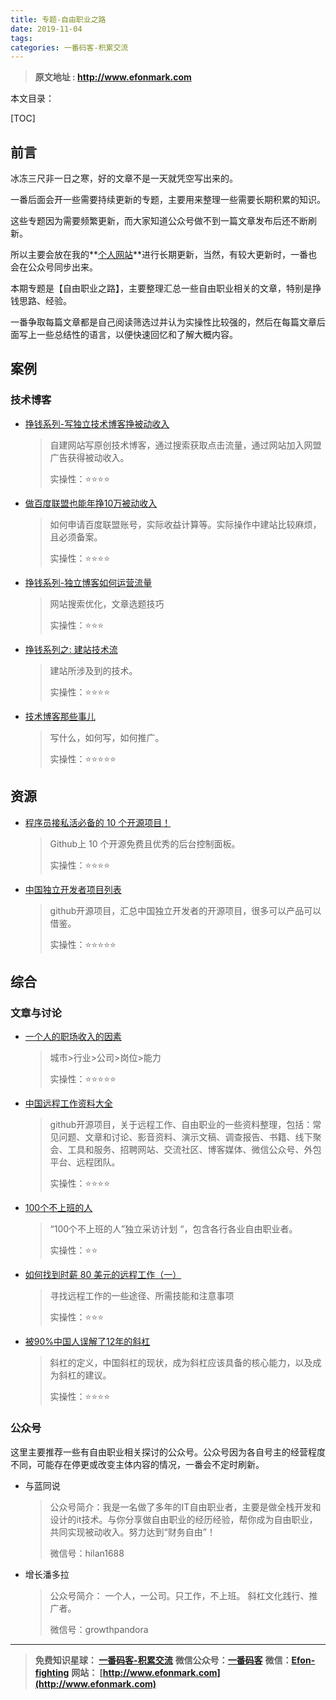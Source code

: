 ```yaml
---
title: 专题-自由职业之路
date: 2019-11-04
tags: 
categories: 一番码客-积累交流
---
```


> **原文地址 : http://www.efonmark.com**

本文目录：

[TOC]

## 前言

冰冻三尺非一日之寒，好的文章不是一天就凭空写出来的。

一番后面会开一些需要持续更新的专题，主要用来整理一些需要长期积累的知识。

这些专题因为需要频繁更新，而大家知道公众号做不到一篇文章发布后还不断刷新。

所以主要会放在我的**[个人网站](http://www.efonmark.com)**进行长期更新，当然，有较大更新时，一番也会在公众号同步出来。

本期专题是【自由职业之路】，主要整理汇总一些自由职业相关的文章，特别是挣钱思路、经验。

一番争取每篇文章都是自己阅读筛选过并认为实操性比较强的，然后在每篇文章后面写上一些总结性的语言，以便快速回忆和了解大概内容。

<!--more-->

## 案例

### 技术博客

* [挣钱系列-写独立技术博客挣被动收入](https://mp.weixin.qq.com/s/hjik30vSKBKubet16v-lZA)

  > 自建网站写原创技术博客，通过搜索获取点击流量，通过网站加入网盟广告获得被动收入。
  >
  > 实操性：⭐⭐⭐⭐
  
* [做百度联盟也能年挣10万被动收入](https://mp.weixin.qq.com/s/Ub_dkBddp72BXb5TubB5Yg)

  > 如何申请百度联盟账号，实际收益计算等。实际操作中建站比较麻烦，且必须备案。
  >
  > 实操性：⭐⭐⭐⭐
  
* [挣钱系列-独立博客如何运营流量](https://mp.weixin.qq.com/s/sBSiufyPFagkIEQ990wK2g)

  > 网站搜索优化，文章选题技巧
  >
  > 实操性：⭐⭐⭐

* [挣钱系列之: 建站技术流](https://mp.weixin.qq.com/s/I8-zO8MQScH94d84z-IpxQ)

  > 建站所涉及到的技术。
  >
  > 实操性：⭐⭐⭐⭐
  
* [技术博客那些事儿](https://www.cnblogs.com/ityouknow/p/7198686.html)

  > 写什么，如何写，如何推广。
  >
  > 实操性：⭐⭐⭐⭐⭐


## 资源

* [程序员接私活必备的 10 个开源项目！](https://mp.weixin.qq.com/s/t4smC2u5bi6rVOeGlHJMnw)

  > Github上 10 个开源免费且优秀的后台控制面板。
  >
  > 实操性：⭐⭐⭐⭐
  
* [中国独立开发者项目列表](https://github.com/1c7/chinese-independent-developer)

  > github开源项目，汇总中国独立开发者的开源项目，很多可以产品可以借鉴。
  >
  > 实操性：⭐⭐⭐⭐⭐

## 综合

### 文章与讨论

* [一个人的职场收入的因素](https://m.weibo.cn/status/4431282849164862)

  > 城市>行业>公司>岗位>能力
  >
  > 实操性：⭐⭐⭐⭐⭐

* [中国远程工作资料大全](https://github.com/greatghoul/remote-working)

  > github开源项目，关于远程工作、自由职业的一些资料整理，包括：常见问题、文章和讨论、影音资料、演示文稿、调查报告、书籍、线下聚会、工具和服务、招聘网站、交流社区、博客媒体、微信公众号、外包平台、远程团队。
  >
  > 实操性：⭐⭐⭐⭐

* [100个不上班的人](https://www.douban.com/doulist/109772107/?sort=time&sub_type=10)

  > “100个不上班的人”独立采访计划 “，包含各行各业自由职业者。
  >
  > 实操性：⭐⭐

* [如何找到时薪 80 美元的远程工作（一）](https://geekplux.com/2019/07/31/how-to-get-jobs-pay-80-dollars-per-hour-1)

  > 寻找远程工作的一些途径、所需技能和注意事项
  >
  > 实操性：⭐⭐⭐
  
* [被90%中国人误解了12年的斜杠](https://mp.weixin.qq.com/s/3LFNhl58y3Ldc7OWKE-uIw)

  > 斜杠的定义，中国斜杠的现状，成为斜杠应该具备的核心能力，以及成为斜杠的建议。
  >
  > 实操性：⭐⭐⭐⭐


### 公众号

这里主要推荐一些有自由职业相关探讨的公众号。公众号因为各自号主的经营程度不同，可能存在停更或改变主体内容的情况，一番会不定时刷新。

* 与蓝同说

  > 公众号简介：我是一名做了多年的IT自由职业者，主要是做全栈开发和设计的it技术。与你分享做自由职业的经历经验，帮你成为自由职业，共同实现被动收入。努力达到“财务自由”！
  >
  > 微信号：hilan1688
  
* 增长潘多拉

  > 公众号简介： 一个人，一公司。只工作，不上班。 斜杠文化践行、推广者。
  >
  > 微信号：growthpandora



--------


> **免费知识星球： [一番码客-积累交流](http://www.efonmark.com/efonmark-blog/readme/zhishixingqiu1.png)**
> **微信公众号：[一番码客](http://www.efonmark.com/efonmark-blog/readme/guanzhu_1.jpg)**
> **微信：[Efon-fighting](http://www.efonmark.com/efonmark-blog/readme/weixin.jpg)**
> **网站： [http://www.efonmark.com](http://www.efonmark.com)**